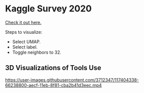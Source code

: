 # Kaggle Survey 2020 

[Check it out here.](https://projector.tensorflow.org/?config=https://raw.githubusercontent.com/dynamicwebpaige/kaggle-survey-spelunking/main/projector_config.json)

Steps to visualize:
- Select UMAP.
- Select label.
- Toggle neighbors to 32.

## 3D Visualizations of Tools Use

https://user-images.githubusercontent.com/3712347/117404338-66238800-aecf-11eb-8f81-cba2b41d3eec.mp4
